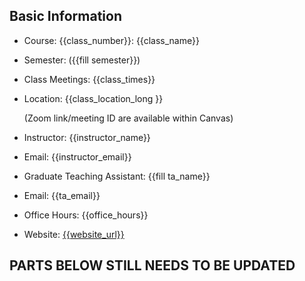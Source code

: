 ## Basic Information

- Course: {{class_number}}: {{class_name}}
- Semester: ({{fill semester}})
- Class Meetings: {{class_times}}
- Location: {{class_location_long }}

  (Zoom link/meeting ID are available within Canvas)
- Instructor: {{instructor_name}}
- Email: {{instructor_email}}
- Graduate Teaching Assistant: {{fill ta_name}}
- Email: {{ta_email}}
- Office Hours: {{office_hours}}
- Website: [{{website_url}}]({{website_url}})


## PARTS BELOW STILL NEEDS TO BE UPDATED